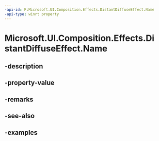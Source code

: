```yaml
---
-api-id: P:Microsoft.UI.Composition.Effects.DistantDiffuseEffect.Name
-api-type: winrt property
---
```


# Microsoft.UI.Composition.Effects.DistantDiffuseEffect.Name

<!--
public string Name { get; set; }
-->


## -description

## -property-value

## -remarks

## -see-also

## -examples



